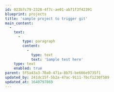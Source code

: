 ```yaml
---
id: 023b7c79-2328-4f7c-ae01-ab71f3f42391
blueprint: projects
title: 'sample project to trigger git'
main_content:
  -
    text:
      -
        type: paragraph
        content:
          -
            type: text
            text: 'Sample test here'
    type: text
    enabled: true
parent: 5f5a43a3-70a0-471a-8b75-be666e9735f1
updated_by: 241dc15f-5b2a-47ac-9111-7bcf1230f589
updated_at: 1640797869
---
```

